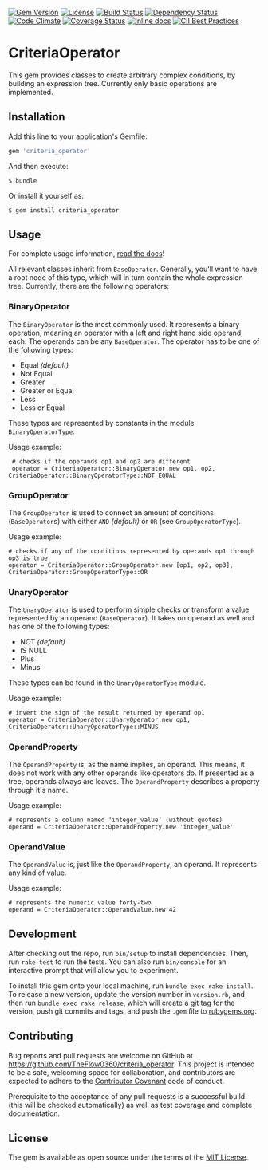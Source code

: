 [![Gem Version](http://img.shields.io/gem/v/criteria_operator.svg?style=flat)](https://rubygems.org/gems/criteria_operator)
[![License](http://img.shields.io/:license-mit-blue.svg?style=flat)](http://TheFlow0360.mit-license.org)
[![Build Status](http://img.shields.io/travis/TheFlow0360/criteria_operator.svg?style=flat)](https://travis-ci.org/TheFlow0360/criteria_operator)
[![Dependency Status](http://img.shields.io/gemnasium/TheFlow0360/criteria_operator.svg?style=flat)](https://gemnasium.com/TheFlow0360/criteria_operator)
[![Code Climate](http://img.shields.io/codeclimate/github/TheFlow0360/criteria_operator.svg?style=flat)](https://codeclimate.com/github/TheFlow0360/criteria_operator)
[![Coverage Status](https://coveralls.io/repos/github/TheFlow0360/criteria_operator/badge.svg?branch=master)](https://coveralls.io/github/TheFlow0360/criteria_operator?branch=master)
[![Inline docs](http://inch-ci.org/github/TheFlow0360/criteria_operator.svg?branch=master&style=shields)](http://inch-ci.org/github/TheFlow0360/criteria_operator)
[![CII Best Practices](https://bestpractices.coreinfrastructure.org/projects/958/badge)](https://bestpractices.coreinfrastructure.org/projects/958)


# CriteriaOperator

This gem provides classes to create arbitrary complex conditions, by building an expression tree. Currently only basic operations are implemented.

## Installation

Add this line to your application's Gemfile:

```ruby
gem 'criteria_operator'
```

And then execute:

    $ bundle

Or install it yourself as:

    $ gem install criteria_operator

## Usage

For complete usage information, [read the docs](http://www.rubydoc.info/github/TheFlow0360/criteria_operator/master/frames)!

All relevant classes inherit from `BaseOperator`. Generally, you'll want to have a root node of this type, which will in turn contain the whole expression tree. Currently, there are the following operators:

### BinaryOperator

The `BinaryOperator` is the most commonly used. It represents a binary operation, meaning an operator with a left and right hand side operand, each. The operands can be any `BaseOperator`. The operator has to be one of the following types:
 - Equal *(default)*
 - Not Equal
 - Greater
 - Greater or Equal
 - Less
 - Less or Equal
 
 These types are represented by constants in the module `BinaryOperatorType`.
 
 Usage example:
 
     # checks if the operands op1 and op2 are different
     operator = CriteriaOperator::BinaryOperator.new op1, op2, CriteriaOperator::BinaryOperatorType::NOT_EQUAL


### GroupOperator

The `GroupOperator` is used to connect an amount of conditions (`BaseOperator`s) with either `AND` *(default)* or `OR` (see `GroupOperatorType`).

Usage example:

    # checks if any of the conditions represented by operands op1 through op3 is true
    operator = CriteriaOperator::GroupOperator.new [op1, op2, op3], CriteriaOperator::GroupOperatorType::OR


### UnaryOperator

The `UnaryOperator` is used to perform simple checks or transform a value represented by an operand (`BaseOperator`). It takes on operand as well and has one of the following types:
 - NOT *(default)*
 - IS NULL
 - Plus
 - Minus

These types can be found in the `UnaryOperatorType` module.

Usage example:

    # invert the sign of the result returned by operand op1
    operator = CriteriaOperator::UnaryOperator.new op1, CriteriaOperator::UnaryOperatorType::MINUS


### OperandProperty

The `OperandProperty` is, as the name implies, an operand. This means, it does not work with any other operands like operators do. If presented as a tree, operands always are leaves. The `OperandProperty` describes a property through it's name.

Usage example:

    # represents a column named 'integer_value' (without quotes)
    operand = CriteriaOperator::OperandProperty.new 'integer_value'


### OperandValue

The `OperandValue` is, just like the `OperandProperty`, an operand. It represents any kind of value.

Usage example:

    # represents the numeric value forty-two
    operand = CriteriaOperator::OperandValue.new 42

## Development

After checking out the repo, run `bin/setup` to install dependencies. Then, run `rake test` to run the tests. You can also run `bin/console` for an interactive prompt that will allow you to experiment.

To install this gem onto your local machine, run `bundle exec rake install`. To release a new version, update the version number in `version.rb`, and then run `bundle exec rake release`, which will create a git tag for the version, push git commits and tags, and push the `.gem` file to [rubygems.org](https://rubygems.org).

## Contributing

Bug reports and pull requests are welcome on GitHub at https://github.com/TheFlow0360/criteria_operator. This project is intended to be a safe, welcoming space for collaboration, and contributors are expected to adhere to the [Contributor Covenant](http://contributor-covenant.org) code of conduct.

Prerequisite to the acceptance of any pull requests is a successful build (this will be checked automatically) as well as test coverage and complete documentation.  


## License

The gem is available as open source under the terms of the [MIT License](http://opensource.org/licenses/MIT).

